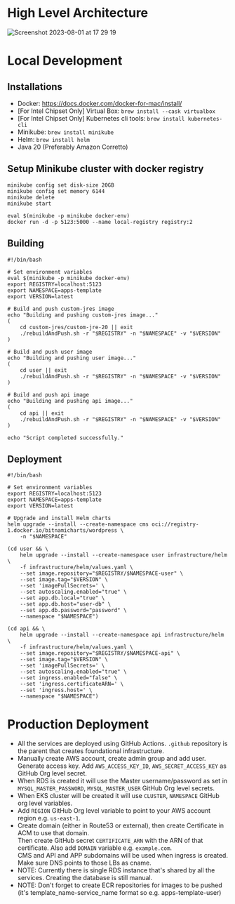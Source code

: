 
# High Level Architecture

![Screenshot 2023-08-01 at 17 29 19](https://github.com/template-apps/.github/assets/12097639/98e531f1-f14a-4583-87a2-fdeb755fc1f1)

# Local Development

## Installations
* Docker: https://docs.docker.com/docker-for-mac/install/
* [For Intel Chipset Only] Virtual Box: `brew install --cask virtualbox`
* [For Intel Chipset Only] Kubernetes cli tools: `brew install kubernetes-cli`
* Minikube: `brew install minikube`
* Helm: `brew install helm`
* Java 20 (Preferably Amazon Corretto)

## Setup Minikube cluster with docker registry
```
minikube config set disk-size 20GB
minikube config set memory 6144
minikube delete
minikube start

eval $(minikube -p minikube docker-env)
docker run -d -p 5123:5000 --name local-registry registry:2
```

## Building
```
#!/bin/bash

# Set environment variables
eval $(minikube -p minikube docker-env)
export REGISTRY=localhost:5123
export NAMESPACE=apps-template
export VERSION=latest

# Build and push custom-jres image
echo "Building and pushing custom-jres image..."
(
    cd custom-jres/custom-jre-20 || exit
    ./rebuildAndPush.sh -r "$REGISTRY" -n "$NAMESPACE" -v "$VERSION"
)

# Build and push user image
echo "Building and pushing user image..."
(
    cd user || exit
    ./rebuildAndPush.sh -r "$REGISTRY" -n "$NAMESPACE" -v "$VERSION"
)

# Build and push api image
echo "Building and pushing api image..."
(
    cd api || exit
    ./rebuildAndPush.sh -r "$REGISTRY" -n "$NAMESPACE" -v "$VERSION"
)

echo "Script completed successfully."
```

## Deployment
```
#!/bin/bash

# Set environment variables
export REGISTRY=localhost:5123
export NAMESPACE=apps-template
export VERSION=latest

# Upgrade and install Helm charts
helm upgrade --install --create-namespace cms oci://registry-1.docker.io/bitnamicharts/wordpress \
    -n "$NAMESPACE"

(cd user && \
    helm upgrade --install --create-namespace user infrastructure/helm \
    -f infrastructure/helm/values.yaml \
    --set image.repository="$REGISTRY/$NAMESPACE-user" \
    --set image.tag="$VERSION" \
    --set 'imagePullSecrets=' \
    --set autoscaling.enabled="true" \
    --set app.db.local="true" \
    --set app.db.host="user-db" \
    --set app.db.password="password" \
    --namespace "$NAMESPACE")

(cd api && \
    helm upgrade --install --create-namespace api infrastructure/helm \
    -f infrastructure/helm/values.yaml \
    --set image.repository="$REGISTRY/$NAMESPACE-api" \
    --set image.tag="$VERSION" \
    --set 'imagePullSecrets=' \
    --set autoscaling.enabled="true" \
    --set ingress.enabled="false" \
    --set 'ingress.certificateARN=' \
    --set 'ingress.host=' \
    --namespace "$NAMESPACE")
```

# Production Deployment
* All the services are deployed using GitHub Actions. `.github` repository is the parent that creates foundational infrastructure.
* Manually create AWS account, create admin group and add user. Generate access key. Add `AWS_ACCESS_KEY_ID`, `AWS_SECRET_ACCESS_KEY` as GitHub Org level secret.
* When RDS is created it will use the Master username/password as set in `MYSQL_MASTER_PASSWORD`, `MYSQL_MASTER_USER` GitHub Org level secrets.   
* When EKS cluster will be created it will use `CLUSTER`, `NAMESPACE` GitHub org level variables.
* Add `REGION` GitHub Org level variable to point to your AWS account region e.g. `us-east-1`.
* Create domain (either in Route53 or external), then create Certificate in ACM to use that domain.   
  Then create GitHub secret `CERTIFICATE_ARN` with the ARN of that certificate. Also add `DOMAIN` variable e.g. `example.com`.  
  CMS and API and APP subdomains will be used when ingress is created. Make sure DNS points to those LBs as cname.
* NOTE: Currently there is single RDS instance that's shared by all the services. Creating the database is still manual.
* NOTE: Don't forget to create ECR repositories for images to be pushed (it's template_name-service_name format so e.g. apps-template-user)

